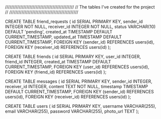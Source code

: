 /////////////////////////////////////////////
// The tables I've created for the project //
/////////////////////////////////////////////

CREATE TABLE friend_requests (
    id SERIAL PRIMARY KEY,
    sender_id INTEGER NOT NULL,
    receiver_id INTEGER NOT NULL,
    status VARCHAR(10) DEFAULT 'pending',
    created_at TIMESTAMP DEFAULT CURRENT_TIMESTAMP,
    updated_at TIMESTAMP DEFAULT CURRENT_TIMESTAMP,
    FOREIGN KEY (sender_id) REFERENCES users(id),
    FOREIGN KEY (receiver_id) REFERENCES users(id)
);

CREATE TABLE friends (
    id SERIAL PRIMARY KEY,
    user_id INTEGER,
    friend_id INTEGER,
    created_at TIMESTAMP DEFAULT CURRENT_TIMESTAMP,
    FOREIGN KEY (user_id) REFERENCES users(id),
    FOREIGN KEY (friend_id) REFERENCES users(id)
);

CREATE TABLE messages (
    id SERIAL PRIMARY KEY,
    sender_id INTEGER,
    receiver_id INTEGER,
    content TEXT NOT NULL,
    timestamp TIMESTAMP DEFAULT CURRENT_TIMESTAMP,
    FOREIGN KEY (sender_id) REFERENCES users(id),
    FOREIGN KEY (receiver_id) REFERENCES users(id)
);

CREATE TABLE users (
    id SERIAL PRIMARY KEY,
    username VARCHAR(255),
    email VARCHAR(255),
    password VARCHAR(255),
    photo_url TEXT
);

